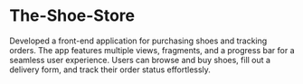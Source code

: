 # The-Shoe-Store
Developed a front-end application for purchasing shoes and tracking orders. The app features multiple views, fragments, and a progress bar for a seamless user experience. Users can browse and buy shoes, fill out a delivery form, and track their order status effortlessly.

